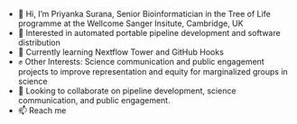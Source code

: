 - 👋 Hi, I’m Priyanka Surana, Senior Bioinformatician in the Tree of Life programme at the Wellcome Sanger Insitute, Cambridge, UK
- 👀 Interested in automated portable pipeline development and software distribution
- 🌱 Currently learning Nextflow Tower and GitHub Hooks
- :fist: Other Interests: Science communication and public engagement projects to improve representation and equity for marginalized groups in science
- 💞️ Looking to collaborate on pipeline development, science communication, and public engagement.
- 📫 Reach me

<!---
priyanka-surana/priyanka-surana is a ✨ special ✨ repository because its `README.md` (this file) appears on your GitHub profile.
You can click the Preview link to take a look at your changes.
--->
